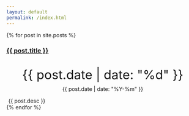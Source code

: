```yaml
---
layout: default
permalink: /index.html
---
```

<!-- 文章列表 -->
<div class="container">
	<div class="row">
		{% for post in site.posts %}
		<div class="col-md-6 col-sm-12 col-xs-12">
			<div class="panel panel-{% if post.style %}{{ post.style }}{% else %}{{ "default" }}{% endif %}">
				<div class="panel-heading">
					<h3 class="panel-title"><span class="glyphicon glyphicon-file"></span> <a href="{{ post.url }}">{{ post.title }}</a></h3>
				</div>
				<div class="panel-body">
					<div class="media">
						<div class="pull-left" align="center">
							<p style="font-size: 33px;margin-bottom: -5px;" class="text-{% if post.style %}{{ post.style }}{% else %}{{ "muted" }}{% endif %}">{{ post.date | date: "%d" }}</p>
							<p class="text-{% if post.style %}{{ post.style }}{% else %}{{ "muted" }}{% endif %}">{{ post.date | date: "%Y-%m" }}</p>
						</div>
						<div class="media-body text-{% if post.style %}{{ post.style }}{% else %}{{ "muted" }}{% endif %}" style="padding-left: 5px;">
							{{ post.desc }}
						</div>
					</div>
				</div>
			</div>
		</div>
		{% endfor %}
	</div>
</div>